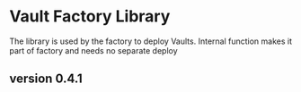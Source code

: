 # Vault Factory Library

The library is used by the factory to deploy Vaults.
Internal function makes it part of factory and needs no separate deploy

## version 0.4.1
